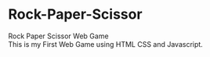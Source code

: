 # Rock-Paper-Scissor
Rock Paper Scissor Web Game <br>
This is my First Web Game using HTML CSS and Javascript. 
